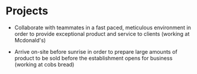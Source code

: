 # Projects

- Collaborate with teammates in a fast paced, meticulous environment in order to provide exceptional product and service to clients (working at Mcdonald's)

- Arrive on-site before sunrise in order to prepare large amounts of product to be sold before the establishment opens for business (working at cobs bread)
